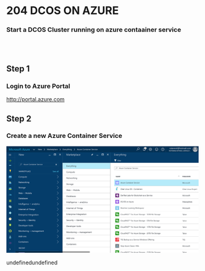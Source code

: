
# 204 DCOS ON AZURE

### Start a DCOS Cluster running on azure contaainer service
<br>
<br>



## Step 1 
### Login to Azure Portal

http://portal.azure.com


## Step 2
### Create a new Azure Container Service 
 

![alt tag](https://github.com/RTX/2016-Sela-BigData-Conf-Docker-Workshop/blob/master/204%20DCOS%20Azure/Images/01-Search-ACS.png)


undefinedundefined
